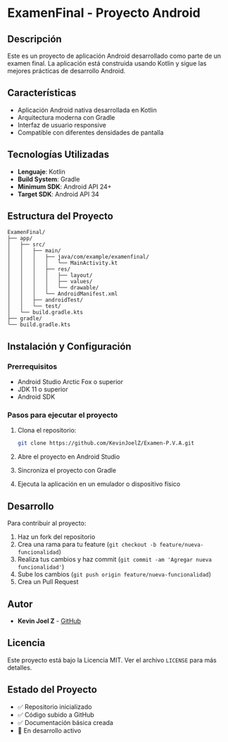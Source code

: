 # ExamenFinal - Proyecto Android

## Descripción
Este es un proyecto de aplicación Android desarrollado como parte de un examen final. La aplicación está construida usando Kotlin y sigue las mejores prácticas de desarrollo Android.

## Características
- Aplicación Android nativa desarrollada en Kotlin
- Arquitectura moderna con Gradle
- Interfaz de usuario responsive
- Compatible con diferentes densidades de pantalla

## Tecnologías Utilizadas
- **Lenguaje**: Kotlin
- **Build System**: Gradle
- **Minimum SDK**: Android API 24+
- **Target SDK**: Android API 34

## Estructura del Proyecto
```
ExamenFinal/
├── app/
│   ├── src/
│   │   ├── main/
│   │   │   ├── java/com/example/examenfinal/
│   │   │   │   └── MainActivity.kt
│   │   │   ├── res/
│   │   │   │   ├── layout/
│   │   │   │   ├── values/
│   │   │   │   └── drawable/
│   │   │   └── AndroidManifest.xml
│   │   ├── androidTest/
│   │   └── test/
│   └── build.gradle.kts
├── gradle/
└── build.gradle.kts
```

## Instalación y Configuración

### Prerrequisitos
- Android Studio Arctic Fox o superior
- JDK 11 o superior
- Android SDK

### Pasos para ejecutar el proyecto
1. Clona el repositorio:
   ```bash
   git clone https://github.com/KevinJoelZ/Examen-P.V.A.git
   ```

2. Abre el proyecto en Android Studio

3. Sincroniza el proyecto con Gradle

4. Ejecuta la aplicación en un emulador o dispositivo físico

## Desarrollo
Para contribuir al proyecto:
1. Haz un fork del repositorio
2. Crea una rama para tu feature (`git checkout -b feature/nueva-funcionalidad`)
3. Realiza tus cambios y haz commit (`git commit -am 'Agregar nueva funcionalidad'`)
4. Sube los cambios (`git push origin feature/nueva-funcionalidad`)
5. Crea un Pull Request

## Autor
- **Kevin Joel Z** - [GitHub](https://github.com/KevinJoelZ)

## Licencia
Este proyecto está bajo la Licencia MIT. Ver el archivo `LICENSE` para más detalles.

## Estado del Proyecto
- ✅ Repositorio inicializado
- ✅ Código subido a GitHub
- ✅ Documentación básica creada
- 🔄 En desarrollo activo 